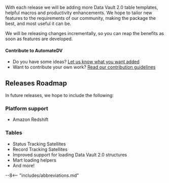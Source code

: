 With each release we will be adding more Data Vault 2.0 table templates, helpful macros and productivity enhancements.
We hope to tailor new features to the requirements of our community, making the package 
the best, and most useful it can be.

We will be releasing changes incrementally, so you can reap the benefits as soon as features are developed.

#### Contribute to AutomateDV

- Do you have some ideas? [Let us know what you want added](https://github.com/Datavault-UK/automate-dv/issues)
- Want to contribute your own work? [Read our contribution guidelines](https://github.com/Datavault-UK/automate-dv/blob/master/CONTRIBUTING.md)

## Releases Roadmap

In future releases, we hope to include the following:

### Platform support

- Amazon Redshift
    
### Tables

- Status Tracking Satellites
- Record Tracking Satellites
- Improved support for loading Data Vault 2.0 structures
- Mart loading helpers
- And more!

--8<-- "includes/abbreviations.md"

